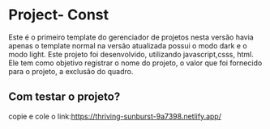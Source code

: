 #  Project- Const
Este é o primeiro template do gerenciador de projetos nesta versão havia apenas o template normal na versão atualizada possui o modo dark e o modo light.
Este projeto foi desenvolvido, utilizando javascript,csss, html.
Ele tem como objetivo registrar o nome do projeto, o valor que foi fornecido para o projeto,
a exclusão do quadro.

## Com testar o projeto?
copie e cole o link:https://thriving-sunburst-9a7398.netlify.app/


